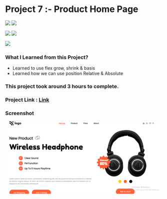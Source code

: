 # Project 7 :- Product Home Page

![](https://img.shields.io/badge/iNeuron-LCO-red)
![](https://img.shields.io/badge/Hitesh--Choudhary-Full--stack--js--bootcamp-yellow)

![](https://img.shields.io/badge/HTML-CSS-orange)
![](https://img.shields.io/badge/LIVE--CLASS-PROJECT7-blueviolet)

![](https://img.shields.io/badge/Hrishikesh--Kumbhar-Software--Engineer-blue)



### What I Learned from this Project?

- Learned to use flex grow, shrink & basis
- Learned how we can use position Relative & Absolute

### This project took around 3 hours to complete.

### Project Link : [Link](https://proj-7-product-home-page.netlify.app/)

### Screenshot

![](./screenshot/PROJ_7.png)